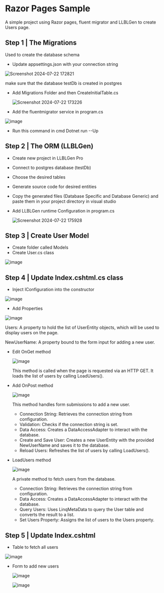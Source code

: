 # Razor Pages Sample
A simple project using Razor pages, fluent migrator and LLBLGen to create Users page.
## Step 1 |  The Migrations
Used to create the database schema
- Update appsettings.json with your connection string
  
 ![Screenshot 2024-07-22 172821](https://github.com/user-attachments/assets/9555c8d6-277f-4c33-b834-d82badff7f94)

make sure that the database testDb is created in postgres
- Add Migrations Folder and then CreateInitialTable.cs
  
  ![Screenshot 2024-07-22 173226](https://github.com/user-attachments/assets/30491bff-472b-434b-b6f2-413479ec68a2)
  
- Add the fluentmigrator service in program.cs
  
 ![image](https://github.com/user-attachments/assets/6b9cb288-a3ed-4ea4-b682-c21037859934)


- Run this command in cmd Dotnet run --Up

## Step 2 | The ORM (LLBLGen)
- Create new project in LLBLGen Pro
- Connect to postgres database (testDb)
- Choose the desired tables
- Generate source code for desired entities
- Copy the generated files (Database Specific and Database Generic) and paste them in your project directory in visual studio
- Add LLBLGen runtime Configuration in program.cs
  
  ![Screenshot 2024-07-22 175928](https://github.com/user-attachments/assets/467eb3fb-458b-43d2-a585-a3ea2fdc27a7)


## Step 3 | Create User Model
- Create folder called Models
- Create User.cs class
  
![image](https://github.com/user-attachments/assets/2e91790f-e20c-4a75-bd07-d2c542467b87)

## Step 4 | Update Index.cshtml.cs class
- Inject IConfiguration into the constructor
  
![image](https://github.com/user-attachments/assets/a39d41e7-a340-4b01-beec-cba814417121)

- Add Properties
  
![image](https://github.com/user-attachments/assets/328072fd-f07a-45f3-8b5c-76f8e11250eb)

Users: A property to hold the list of UserEntity objects, which will be used to display users on the page.

NewUserName: A property bound to the form input for adding a new user.

- Edit OnGet method

  ![image](https://github.com/user-attachments/assets/7d05df04-009a-460d-9d91-4009a25ce4f2)
  
  This method is called when the page is requested via an HTTP GET. It loads the list of users by calling LoadUsers().

- Add OnPost method
  
  ![image](https://github.com/user-attachments/assets/71ba5ceb-e389-453c-8e14-8954304416af)

  This method handles form submissions to add a new user.
  - Connection String: Retrieves the connection string from configuration.
  - Validation: Checks if the connection string is set.
  - Data Access: Creates a DataAccessAdapter to interact with the database.
  - Create and Save User: Creates a new UserEntity with the provided NewUserName and saves it to the database.
  - Reload Users: Refreshes the list of users by calling LoadUsers().

- LoadUsers method
  
  ![image](https://github.com/user-attachments/assets/4cea6cca-cfb6-49a4-9060-c120ffbfe9f5)
  
  A private method to fetch users from the database.
  - Connection String: Retrieves the connection string from configuration.
  - Data Access: Creates a DataAccessAdapter to interact with the database.
  - Query Users: Uses LinqMetaData to query the User table and converts the result to a list.
  - Set Users Property: Assigns the list of users to the Users property.
    
## Step 5 | Update Index.cshtml
 - Table to fetch all users
   
 ![image](https://github.com/user-attachments/assets/c0a4bce7-b786-4ecc-ab4d-f2ddeb47c903)

- Form to add new users
  
  ![image](https://github.com/user-attachments/assets/30008610-3646-4eb9-ae0b-2c95df6a0ef5)

  ![image](https://github.com/user-attachments/assets/6a065755-af53-46ae-9d96-849ee065ca85)
